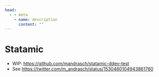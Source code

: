 ```yaml
---
head:
  - - meta
    - name: description
      content: ""
---
```


# Statamic

- WIP: https://github.com/mandrasch/statamic-ddev-test
- See https://twitter.com/m_andrasch/status/1530460104943861760
